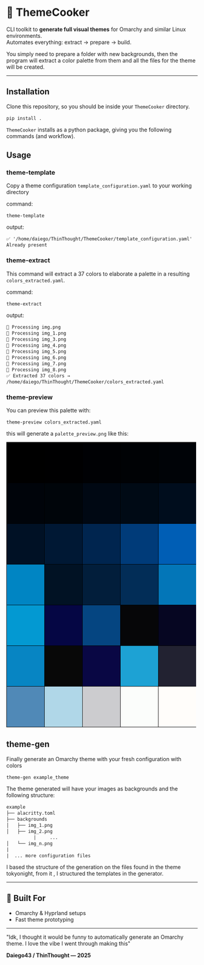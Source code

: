 # 🍳 ThemeCooker

CLI toolkit to **generate full visual themes** for Omarchy and similar Linux environments.  
Automates everything: extract → prepare → build.

You simply need to prepare a folder with new backgrounds, then the program will extract a color palette from them and 
all the files for the theme will be created.

---

## Installation

Clone this repository, so you should be inside your `ThemeCooker` directory.
```commandline
pip install .
```
`ThemeCooker` installs as a python package, giving you the following commands (and workflow).

## Usage
### theme-template
Copy a theme configuration `template_configuration.yaml` to your working directory

command:
```commandline
theme-template
```
output:
```terminaloutput
✅ ️'/home/daiego/ThinThought/ThemeCooker/template_configuration.yaml' Already present
```
### theme-extract
This command will extract a 37 colors to elaborate a palette in a resulting `colors_extracted.yaml`.

command:
```commandline
theme-extract
```
output:
```terminaloutput
🎨 Processing img.png
🎨 Processing img_1.png
🎨 Processing img_3.png
🎨 Processing img_4.png
🎨 Processing img_5.png
🎨 Processing img_6.png
🎨 Processing img_7.png
🎨 Processing img_8.png
✅ Extracted 37 colors → /home/daiego/ThinThought/ThemeCooker/colors_extracted.yaml
```

### theme-preview
You can preview this palette with:
```commandline
theme-preview colors_extracted.yaml
```
this will generate a `palette_preview.png` like this:

![palette_preview](palette_preview.png)

## theme-gen
Finally generate an Omarchy theme with your fresh configuration with colors
```commandline
theme-gen example_theme
```

The theme generated will have your images as backgrounds and the following structure:
```terminaloutput
example
├── alacritty.toml
├── backgrounds
│   ├── img_1.png
│   ├── img_2.png
          |     ...
│   └── img_n.png
|
|  ... more configuration files
```
I based the structure of the generation on the files found in the theme tokyonight, from it , I structured the templates 
in the generator.

---

## 🧱 Built For

* Omarchy & Hyprland setups
* Fast theme prototyping

---
"Idk, I thought it would be funny to automatically generate an Omarchy theme. I love the vibe I went through making this"

**Daiego43 / ThinThought — 2025**

